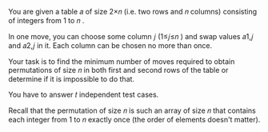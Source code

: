 You are given a table 𝑎
of size 2×𝑛
(i.e. two rows and 𝑛
columns) consisting of integers from 1
to 𝑛
.

In one move, you can choose some column 𝑗
(1≤𝑗≤𝑛
) and swap values 𝑎1,𝑗
and 𝑎2,𝑗
in it. Each column can be chosen no more than once.

Your task is to find the minimum number of moves required to obtain permutations of size 𝑛
in both first and second rows of the table or determine if it is impossible to do that.

You have to answer 𝑡
independent test cases.

Recall that the permutation of size 𝑛
is such an array of size 𝑛
that contains each integer from 1
to 𝑛
exactly once (the order of elements doesn't matter).